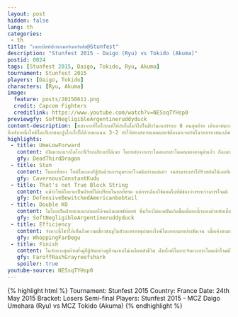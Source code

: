 ```yaml
---
layout: post
hidden: false
lang: th
categories:
 - th
title: "เดอะบีสท์ปะทะเมอร์เดอร์เฟส@Stunfest"
description: "Stunfest 2015 - Daigo (Ryu) vs Tokido (Akuma)"
postid: 0024
tags: [Stunfest 2015, Daigo, Tokido, Ryu, Akuma]
tournament: Stunfest 2015
players: [Daigo, Tokido]
characters: [Ryu, Akuma]
image:
  feature: posts/20150611.png
  credit: Capcom Fighters
  creditlink: https://www.youtube.com/watch?v=NESsqTYHsp0
previewgfy: SoftNegligibleArgentineruddyduck
content-description: [หลังจากที่ไดโกะแพ้ให้กับโมโมจิไปในฝั่งวินเนอร์รอบ 8 คนสุดท้าย เค้าเอาชนะเอเลน่าของเกมเมอร์บีไปด้วยคะแนน 3-0 โดยการกลับไปใช้อีวิลริว 
อีกฟากหนึ่งโทคิโดะก็เอาชนะปูงโกะไปได้ด้วยคะแนน 3-2 ทำให้สองสหายแมดแคทซ์ต้องมาเจอกันในรอบรองชนะเลิศนี่เอง และไดโกะก็เรียกเสียงเฮจากผู้ชมอีกครั้งด้วยการงัดริวออกมาต่อสู้กับอาคุม่าของโทคิดโดะ]
highlights:
 - title: UmeLowForward
   content: เปิดมายกแรกไดโกะก็เรียกเสียงเฮได้เลย โดยหลังจากกระโดดหลบฮาโดเคนของอาคุม่าแล้ว ก็ลงมาด้วยก้มเตะกลางทันที ราวกับรู้ว่าโทคิโดะจะต้องเดินเข้ามาแน่ๆ
   gfy: DeadThirdDragon
 - title: Stun
   content: ในยกที่สอง โทคิโดะเองก็สู้กับด้วยการคุมระยะโจมตีอย่างแม่นยำ จนสามารถทำให้ริวสตันได้เลยทีเดียว
   gfy: CavernousConstantKudu
 - title: That's not True Block String
   content: แม้ว่าโทคิโดะจะเป็นฝ่ายที่ได้เปรียบในยกที่สาม แต่การเลือกใช้คอมโบที่มีช่องว่างระหว่างการโจมตี ทำให้ไดโกะสามารถพลิกเกมกลับมาด้วยอัลตร้าได้สำเร็จ
   gfy: DefensiveBewitchedAmericanbobtail
 - title: Double KO
   content: ไดโกะเป็นฝ่ายนำและเล่นมาได้จนถึงแมทช์พ้อยท์ ซึ่งเรื่องไม่คาดฝันเกิดขึ้นเมื่อยกนี้จบลงด้วยดับเบิ้ลเคโอ ส่งผลให้ผลลัพธ์ของเกมนี้ไม่มีใครได้แต้มไปเลย
   gfy: SoftNegligibleArgentineruddyduck
 - title: Efficiency
   content: จังหวะนี้โชว์ให้เห็นถึงความเชี่ยวชาญในตัวละครอาคุม่าของโทคิโดะออกมาอย่างชัดเจน เมื่อเค้าสามารถสตันไดโกะได้ เค้าไม่ได้เผด็จศึกไดโกะทันที แต่มีการใช้ท่าต่างๆเพื่อสร้างมิเตอร์เตรียมไว้ใช้ในยกต่อไปได้อย่างมีประสิทธิภาพสูงสุด
   gfy: WhoppingFarDegu
 - title: Finish
   content: ในจังหวะสุดท้ายทั้งคู่ก็สู้กันอย่างสูสีจนเทบไม่เหลือพลังชีวิต ฝ่ายโทคิโดะกะจังหวะกระโดดเข้าโจมตีได้สำเร็จก็จริง แต่ด้วยระยะที่ห่างเกินไปทำให้ต่อคอมโบไม่ถึงและถูกสวนกลับจนล้มลงไป แม้ว่าฝั่งโทคิโดะจะมีมิเตอร์เพียงพอที่จะโชริวเคนแคนเซิลได้ แต่ไดโกะกลับท้าทายด้วยการแดชเข้าไปประชิดตัวและเผด็จศึกโทคิโดะด้วยโอเวอร์เฮด จบเกมไดโกะเป็นฝ่ายชนะไปด้วยคะแนน 3-1
   gfy: FaroffRashGrayreefshark
   spoiler: true
youtube-source: NESsqTYHsp0
---
```


{% highlight html %}
Tournament: Stunfest 2015
Country: France
Date: 24th May 2015
Bracket: Losers Semi-final
Players: Stunfest 2015 - MCZ Daigo Umehara (Ryu) vs MCZ Tokido (Akuma)
{% endhighlight %}